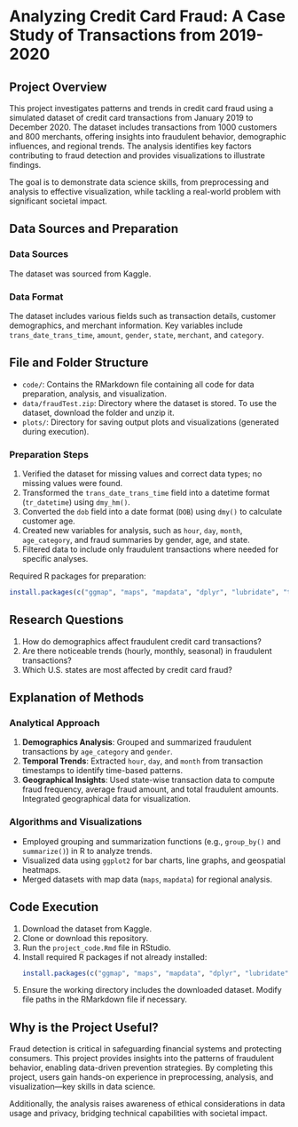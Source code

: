 # Analyzing Credit Card Fraud: A Case Study of Transactions from 2019-2020

## Project Overview
This project investigates patterns and trends in credit card fraud using a simulated dataset of credit card transactions from January 2019 to December 2020. The dataset includes transactions from 1000 customers and 800 merchants, offering insights into fraudulent behavior, demographic influences, and regional trends. The analysis identifies key factors contributing to fraud detection and provides visualizations to illustrate findings.

The goal is to demonstrate data science skills, from preprocessing and analysis to effective visualization, while tackling a real-world problem with significant societal impact.

## Data Sources and Preparation
### Data Sources
The dataset was sourced from Kaggle. 

### Data Format
The dataset includes various fields such as transaction details, customer demographics, and merchant information. Key variables include `trans_date_trans_time`, `amount`, `gender`, `state`, `merchant`, and `category`.

## File and Folder Structure
- `code/`: Contains the RMarkdown file containing all code for data preparation, analysis, and visualization.
- `data/fraudTest.zip`: Directory where the dataset is stored. To use the dataset, download the folder and unzip it.
- `plots/`: Directory for saving output plots and visualizations (generated during execution).


### Preparation Steps
1. Verified the dataset for missing values and correct data types; no missing values were found.
2. Transformed the `trans_date_trans_time` field into a datetime format (`tr_datetime`) using `dmy_hm()`.
3. Converted the `dob` field into a date format (`DOB`) using `dmy()` to calculate customer age.
4. Created new variables for analysis, such as `hour`, `day`, `month`, `age_category`, and fraud summaries by gender, age, and state.
5. Filtered data to include only fraudulent transactions where needed for specific analyses.

Required R packages for preparation:
```r
install.packages(c("ggmap", "maps", "mapdata", "dplyr", "lubridate", "tidyverse"))
```

## Research Questions
1. How do demographics affect fraudulent credit card transactions?
2. Are there noticeable trends (hourly, monthly, seasonal) in fraudulent transactions?
3. Which U.S. states are most affected by credit card fraud?

## Explanation of Methods
### Analytical Approach
1. **Demographics Analysis**: Grouped and summarized fraudulent transactions by `age_category` and `gender`.
2. **Temporal Trends**: Extracted `hour`, `day`, and `month` from transaction timestamps to identify time-based patterns.
3. **Geographical Insights**: Used state-wise transaction data to compute fraud frequency, average fraud amount, and total fraudulent amounts. Integrated geographical data for visualization.

### Algorithms and Visualizations
- Employed grouping and summarization functions (e.g., `group_by()` and `summarize()`) in R to analyze trends.
- Visualized data using `ggplot2` for bar charts, line graphs, and geospatial heatmaps.
- Merged datasets with map data (`maps`, `mapdata`) for regional analysis.

## Code Execution
1. Download the dataset from Kaggle.
2. Clone or download this repository.
3. Run the `project_code.Rmd` file in RStudio.
4. Install required R packages if not already installed:
   ```r
   install.packages(c("ggmap", "maps", "mapdata", "dplyr", "lubridate", "tidyverse"))
   ```
5. Ensure the working directory includes the downloaded dataset. Modify file paths in the RMarkdown file if necessary.

## Why is the Project Useful?
Fraud detection is critical in safeguarding financial systems and protecting consumers. This project provides insights into the patterns of fraudulent behavior, enabling data-driven prevention strategies. By completing this project, users gain hands-on experience in preprocessing, analysis, and visualization—key skills in data science.

Additionally, the analysis raises awareness of ethical considerations in data usage and privacy, bridging technical capabilities with societal impact.


